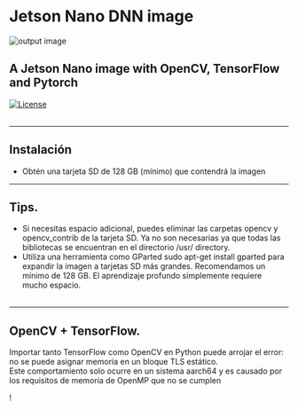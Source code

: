 # Jetson Nano DNN image
![output image]( https://qengineering.eu/images/SDcard32GBJetson.webp )<br/>
## A Jetson Nano image with OpenCV, TensorFlow and Pytorch
[![License](https://img.shields.io/badge/License-BSD%203--Clause-blue.svg)](https://opensource.org/licenses/BSD-3-Clause)<br/><br/>

------------

## Instalación

- Obtén una tarjeta SD de 128 GB (mínimo) que contendrá la imagen 

------------

## Tips.

* Si necesitas espacio adicional, puedes eliminar las carpetas opencv y opencv_contrib de la tarjeta SD. Ya no son necesarias ya que todas las bibliotecas se encuentran en el directorio /usr/ directory.
* Utiliza una herramienta como GParted sudo apt-get install gparted para expandir la imagen a tarjetas SD más grandes. Recomendamos un mínimo de 128 GB. El aprendizaje profundo simplemente requiere mucho espacio.<br/><br/>

------------

## OpenCV + TensorFlow.

Importar tanto TensorFlow como OpenCV en Python puede arrojar el error: no se puede asignar memoria en un bloque TLS estático.<br/>
Este comportamiento solo ocurre en un sistema aarch64 y es causado por los requisitos de memoria de OpenMP que no se cumplen<br/>

!


